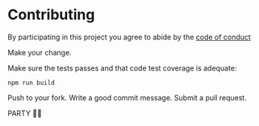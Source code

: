 # Contributing
By participating in this project you agree to abide by the [code of conduct](CODE_OF_CONDUCT.md)

Make your change.

Make sure the tests passes and that code test coverage is adequate:

`npm run build`

Push to your fork. Write a good commit message. Submit a pull request.

PARTY :tada::balloon:
